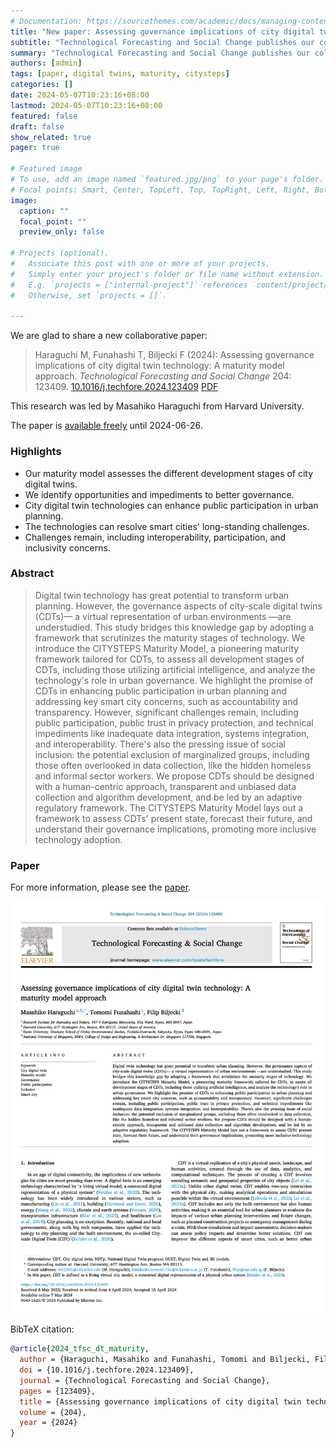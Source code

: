 ```yaml
---
# Documentation: https://sourcethemes.com/academic/docs/managing-content/
title: "New paper: Assessing governance implications of city digital twin technology: A maturity model approach"
subtitle: "Technological Forecasting and Social Change publishes our collaborative paper that presents a classification of urban digital twins with respect to their technological maturity."
summary: "Technological Forecasting and Social Change publishes our collaborative paper that presents a classification of urban digital twins with respect to their technological maturity."
authors: [admin]
tags: [paper, digital twins, maturity, citysteps]
categories: []
date: 2024-05-07T10:23:16+08:00
lastmod: 2024-05-07T10:23:16+08:00
featured: false
draft: false
show_related: true
pager: true

# Featured image
# To use, add an image named `featured.jpg/png` to your page's folder.
# Focal points: Smart, Center, TopLeft, Top, TopRight, Left, Right, BottomLeft, Bottom, BottomRight.
image:
  caption: ""
  focal_point: ""
  preview_only: false

# Projects (optional).
#   Associate this post with one or more of your projects.
#   Simply enter your project's folder or file name without extension.
#   E.g. `projects = ["internal-project"]` references `content/project/deep-learning/index.md`.
#   Otherwise, set `projects = []`.

---
```


We are glad to share a new collaborative paper:

> Haraguchi M, Funahashi T, Biljecki F (2024): Assessing governance implications of city digital twin technology: A maturity model approach. _Technological Forecasting and Social Change_ 204: 123409. [<i class="ai ai-doi-square ai"></i> 10.1016/j.techfore.2024.123409](https://doi.org/10.1016/j.techfore.2024.123409) [<i class="far fa-file-pdf"></i> PDF](/publication/2024-tfsc-dt-maturity/2024-tfsc-dt-maturity.pdf)</i>

This research was led by Masahiko Haraguchi from Harvard University.

The paper is [available freely](https://authors.elsevier.com/c/1j2nl98SG~VS3) until 2024-06-26.

### Highlights

+ Our maturity model assesses the different development stages of city digital twins.
+ We identify opportunities and impediments to better governance.
+ City digital twin technologies can enhance public participation in urban planning.
+ The technologies can resolve smart cities' long-standing challenges.
+ Challenges remain, including interoperability, participation, and inclusivity concerns.


### Abstract

> Digital twin technology has great potential to transform urban planning. However, the governance aspects of city-scale digital twins (CDTs)— a virtual representation of urban environments —are understudied. This study bridges this knowledge gap by adopting a framework that scrutinizes the maturity stages of technology. We introduce the CITYSTEPS Maturity Model, a pioneering maturity framework tailored for CDTs, to assess all development stages of CDTs, including those utilizing artificial intelligence, and analyze the technology's role in urban governance. We highlight the promise of CDTs in enhancing public participation in urban planning and addressing key smart city concerns, such as accountability and transparency. However, significant challenges remain, including public participation, public trust in privacy protection, and technical impediments like inadequate data integration, systems integration, and interoperability. There's also the pressing issue of social inclusion: the potential exclusion of marginalized groups, including those often overlooked in data collection, like the hidden homeless and informal sector workers. We propose CDTs should be designed with a human-centric approach, transparent and unbiased data collection and algorithm development, and be led by an adaptive regulatory framework. The CITYSTEPS Maturity Model lays out a framework to assess CDTs' present state, forecast their future, and understand their governance implications, promoting more inclusive technology adoption.

### Paper 

For more information, please see the [paper](/publication/2024-tfsc-dt-maturity/).

[![](page-one.png)](/publication/2024-tfsc-dt-maturity/)

BibTeX citation:
```bibtex
@article{2024_tfsc_dt_maturity,
  author = {Haraguchi, Masahiko and Funahashi, Tomomi and Biljecki, Filip},
  doi = {10.1016/j.techfore.2024.123409},
  journal = {Technological Forecasting and Social Change},
  pages = {123409},
  title = {Assessing governance implications of city digital twin technology: A maturity model approach},
  volume = {204},
  year = {2024}
}

```
